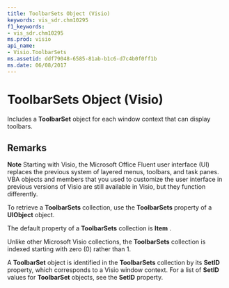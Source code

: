 ```yaml
---
title: ToolbarSets Object (Visio)
keywords: vis_sdr.chm10295
f1_keywords:
- vis_sdr.chm10295
ms.prod: visio
api_name:
- Visio.ToolbarSets
ms.assetid: ddf79048-6585-81ab-b1c6-d7c4b0f0ff1b
ms.date: 06/08/2017
---
```



# ToolbarSets Object (Visio)

Includes a **ToolbarSet** object for each window context that can display toolbars.


## Remarks


 **Note**  Starting with Visio, the Microsoft Office Fluent user interface (UI) replaces the previous system of layered menus, toolbars, and task panes. VBA objects and members that you used to customize the user interface in previous versions of Visio are still available in Visio, but they function differently.

To retrieve a **ToolbarSets** collection, use the **ToolbarSets** property of a **UIObject** object.

The default property of a **ToolbarSets** collection is **Item** .

Unlike other Microsoft Visio collections, the **ToolbarSets** collection is indexed starting with zero (0) rather than 1.

A **ToolbarSet** object is identified in the **ToolbarSets** collection by its **SetID** property, which corresponds to a Visio window context. For a list of **SetID** values for **ToolbarSet** objects, see the **SetID** property.


